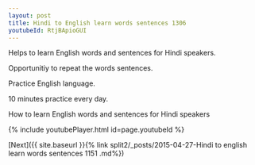 ```yaml
---
layout: post
title: Hindi to English learn words sentences 1306 
youtubeId: RtjBApioGUI
---
```

 
 
Helps to learn English words and sentences for Hindi speakers.

Opportunitiy to repeat the words sentences. 

Practice English language. 
 
10 minutes practice every day. 
 
How to learn English words and sentences for Hindi speakers 
 
{% include youtubePlayer.html id=page.youtubeId %}
 
 
[Next]({{ site.baseurl }}{% link  split2/_posts/2015-04-27-Hindi to english learn words sentences 1151 .md%})
 
